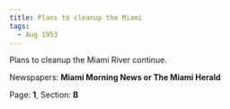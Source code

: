```yaml
---  
title: Plans to cleanup the Miami  
tags:  
  - Aug 1953  
---  
```

  
Plans to cleanup the Miami River continue.  
  
Newspapers: **Miami Morning News or The Miami Herald**  
  
Page: **1**, Section: **B** 
